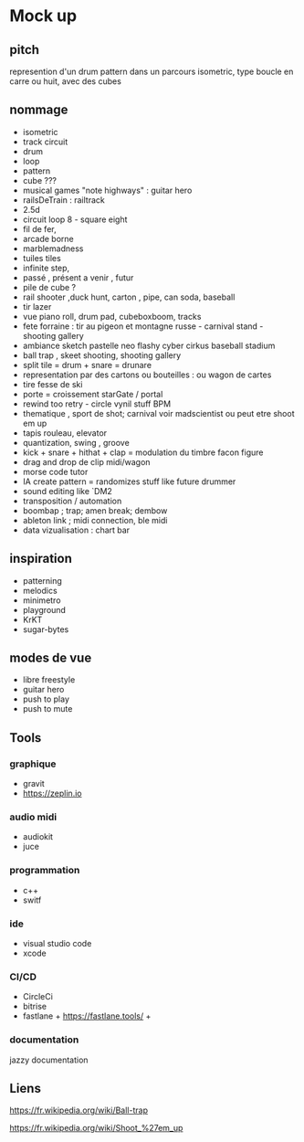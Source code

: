 # Mock up

## pitch

represention d'un drum pattern dans un parcours isometric, type boucle en carre ou huit, avec des cubes 


## nommage

  * isometric
  * track circuit
  * drum
  * loop
  * pattern
  * cube ???
  * musical games "note highways" : guitar hero
  * railsDeTrain : railtrack
  * 2.5d
  * circuit loop 8 - square eight
  * fil de fer,
  * arcade borne
  * marblemadness 
  * tuiles tiles
  * infinite step,
  * passé , présent a venir , futur
  * pile de cube ? 
  * rail shooter ,duck hunt, carton , pipe, can soda, baseball
  * tir lazer
  * vue piano roll, drum pad, cubeboxboom, tracks
  * fete forraine : tir au pigeon et montagne russe - carnival stand - shooting gallery 
  * ambiance sketch pastelle neo flashy cyber cirkus baseball stadium
  * ball trap , skeet shooting, shooting gallery
  * split tile = drum + snare = drunare
  * representation par des cartons ou bouteilles : ou wagon de cartes
  * tire fesse de ski 
  * porte = croissement starGate / portal
  * rewind too retry - circle vynil stuff BPM
  * thematique , sport de shot; carnival voir madscientist ou peut etre shoot em up
  * tapis rouleau, elevator
  * quantization, swing , groove
  * kick + snare + hithat + clap = modulation du timbre facon figure
  * drag and drop de clip midi/wagon
  * morse code tutor
  * IA create pattern = randomizes stuff like future drummer
  * sound editing like `DM2
  * transposition / automation
  * boombap ; trap; amen break; dembow
  * ableton link ; midi connection, ble midi
  * data vizualisation : chart bar
  
## inspiration 

  * patterning 
  * melodics 
  * minimetro
  * playground
  * KrKT
  * sugar-bytes

## modes de vue

  * libre freestyle
  * guitar hero
  * push to play
  * push to mute

## Tools 

### graphique
  * gravit
  * https://zeplin.io
### audio midi
  * audiokit
  * juce
### programmation

  * c++ 
  * switf

### ide
  * visual studio code
  * xcode
  
### CI/CD
  * CircleCi 
  * bitrise 
  * fastlane + https://fastlane.tools/ +
  
### documentation
  jazzy documentation



## Liens

https://fr.wikipedia.org/wiki/Ball-trap

https://fr.wikipedia.org/wiki/Shoot_%27em_up

